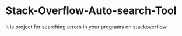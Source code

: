 # Stack-Overflow-Auto-search-Tool
It is project for searching errors in your programs on stackoverflow.
